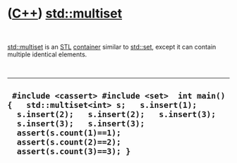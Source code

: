 
 

 

 

 

 

([C++](Cpp.md)) [std::multiset](CppMultiset.md)
=================================================

 

[std::multiset](CppMultiset.md) is an [STL](CppStl.md)
[container](CppContainer.md) similar to [std::set](CppSet.md), except
it can contain multiple identical elements.

 

  ---------------------------------------------------------------------------------------------------------------------------------------------------------------------------------------------------------------------------------------------------
  ` #include <cassert> #include <set>  int main() {   std::multiset<int> s;   s.insert(1);   s.insert(2);   s.insert(2);   s.insert(3);   s.insert(3);   s.insert(3);   assert(s.count(1)==1);   assert(s.count(2)==2);   assert(s.count(3)==3); }`
  ---------------------------------------------------------------------------------------------------------------------------------------------------------------------------------------------------------------------------------------------------

 

 

 

 

 

 

